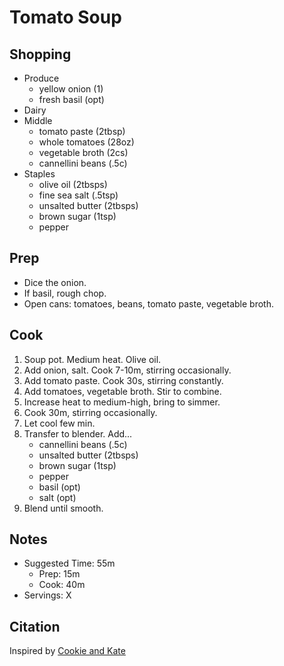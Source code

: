 # Tomato Soup

## Shopping

- Produce
    - yellow onion (1)
    - fresh basil (opt)
- Dairy
- Middle
    - tomato paste (2tbsp)
    - whole tomatoes (28oz)
    - vegetable broth (2cs)
    - cannellini beans (.5c)
- Staples
    - olive oil (2tbsps)
    - fine sea salt (.5tsp)
    - unsalted butter (2tbsps)
    - brown sugar (1tsp)
    - pepper

## Prep

- Dice the onion.
- If basil, rough chop.
- Open cans: tomatoes, beans, tomato paste, vegetable broth.

## Cook

1. Soup pot. Medium heat. Olive oil.
1. Add onion, salt. Cook 7-10m, stirring occasionally.
1. Add tomato paste. Cook 30s, stirring constantly.
1. Add tomatoes, vegetable broth. Stir to combine.
1. Increase heat to medium-high, bring to simmer.
1. Cook 30m, stirring occasionally.
1. Let cool few min.
1. Transfer to blender. Add...
    - cannellini beans (.5c)
    - unsalted butter (2tbsps)
    - brown sugar (1tsp)
    - pepper
    - basil (opt)
    - salt (opt)
1. Blend until smooth.

## Notes

- Suggested Time: 55m
    - Prep: 15m
    - Cook: 40m
- Servings: X

## Citation

Inspired by [Cookie and Kate](https://cookieandkate.com/classic-tomato-soup-recipe/)

